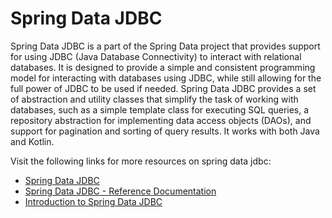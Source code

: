 # Spring Data JDBC

Spring Data JDBC is a part of the Spring Data project that provides support for using JDBC (Java Database Connectivity) to interact with relational databases. It is designed to provide a simple and consistent programming model for interacting with databases using JDBC, while still allowing for the full power of JDBC to be used if needed. Spring Data JDBC provides a set of abstraction and utility classes that simplify the task of working with databases, such as a simple template class for executing SQL queries, a repository abstraction for implementing data access objects (DAOs), and support for pagination and sorting of query results. It works with both Java and Kotlin.

Visit the following links for more resources on spring data jdbc:

- [Spring Data JDBC](https://spring.io/projects/spring-data-jdbc)
- [Spring Data JDBC - Reference Documentation](https://docs.spring.io/spring-data/jdbc/docs/current/reference/html/)
- [Introduction to Spring Data JDBC](https://www.baeldung.com/spring-data-jdbc-intro)